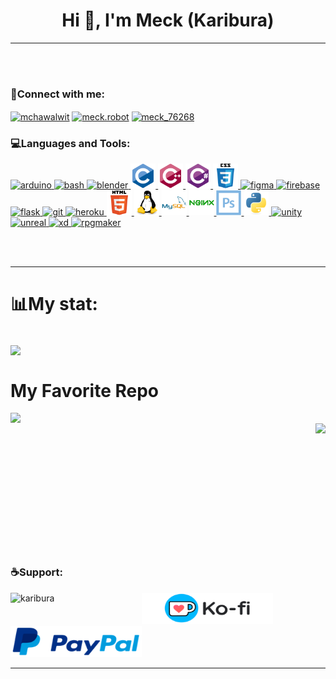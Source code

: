 <h1 align="center">Hi 👋, I'm Meck (Karibura)</h1>
<hr><br><br>
<h3 align="left">📡Connect with me:</h3>
<p align="left">
<a href="https://twitter.com/mchawalwit" target="blank"><img align="center" src="https://raw.githubusercontent.com/rahuldkjain/github-profile-readme-generator/master/src/images/icons/Social/twitter.svg" alt="mchawalwit" height="30" width="40" /></a>
<a href="https://fb.com/meck.robot" target="blank"><img align="center" src="https://raw.githubusercontent.com/rahuldkjain/github-profile-readme-generator/master/src/images/icons/Social/facebook.svg" alt="meck.robot" height="30" width="40" /></a>
<a href="https://instagram.com/meck_76268" target="blank"><img align="center" src="https://raw.githubusercontent.com/rahuldkjain/github-profile-readme-generator/master/src/images/icons/Social/instagram.svg" alt="meck_76268" height="30" width="40" /></a>
</p>

<h3 align="left">💻Languages and Tools:</h3>
<p align="left"> <a href="https://www.arduino.cc/" target="_blank"> <img src="https://cdn.worldvectorlogo.com/logos/arduino-1.svg" alt="arduino" width="40" height="40"/> </a> <a href="https://www.gnu.org/software/bash/" target="_blank"> <img src="https://www.vectorlogo.zone/logos/gnu_bash/gnu_bash-icon.svg" alt="bash" width="40" height="40"/> </a> <a href="https://www.blender.org/" target="_blank"> <img src="https://download.blender.org/branding/community/blender_community_badge_white.svg" alt="blender" width="40" height="40"/> </a> <a href="https://www.cprogramming.com/" target="_blank"> <img src="https://raw.githubusercontent.com/devicons/devicon/master/icons/c/c-original.svg" alt="c" width="40" height="40"/> </a> <a href="https://www.w3schools.com/cpp/" target="_blank"> <img src="https://raw.githubusercontent.com/devicons/devicon/master/icons/cplusplus/cplusplus-original.svg" alt="cplusplus" width="40" height="40"/> </a> <a href="https://www.w3schools.com/cs/" target="_blank"> <img src="https://raw.githubusercontent.com/devicons/devicon/master/icons/csharp/csharp-original.svg" alt="csharp" width="40" height="40"/> </a> <a href="https://www.w3schools.com/css/" target="_blank"> <img src="https://raw.githubusercontent.com/devicons/devicon/master/icons/css3/css3-original-wordmark.svg" alt="css3" width="40" height="40"/> </a> <a href="https://www.figma.com/" target="_blank"> <img src="https://www.vectorlogo.zone/logos/figma/figma-icon.svg" alt="figma" width="40" height="40"/> </a> <a href="https://firebase.google.com/" target="_blank"> <img src="https://www.vectorlogo.zone/logos/firebase/firebase-icon.svg" alt="firebase" width="40" height="40"/> </a> <a href="https://flask.palletsprojects.com/" target="_blank"> <img src="https://www.vectorlogo.zone/logos/pocoo_flask/pocoo_flask-icon.svg" alt="flask" width="40" height="40"/> </a> <a href="https://git-scm.com/" target="_blank"> <img src="https://www.vectorlogo.zone/logos/git-scm/git-scm-icon.svg" alt="git" width="40" height="40"/> </a> <a href="https://heroku.com" target="_blank"> <img src="https://www.vectorlogo.zone/logos/heroku/heroku-icon.svg" alt="heroku" width="40" height="40"/> </a> <a href="https://www.w3.org/html/" target="_blank"> <img src="https://raw.githubusercontent.com/devicons/devicon/master/icons/html5/html5-original-wordmark.svg" alt="html5" width="40" height="40"/> </a> <a href="https://www.linux.org/" target="_blank"> <img src="https://raw.githubusercontent.com/devicons/devicon/master/icons/linux/linux-original.svg" alt="linux" width="40" height="40"/> </a> <a href="https://www.mysql.com/" target="_blank"> <img src="https://raw.githubusercontent.com/devicons/devicon/master/icons/mysql/mysql-original-wordmark.svg" alt="mysql" width="40" height="40"/> </a> <a href="https://www.nginx.com" target="_blank"> <img src="https://raw.githubusercontent.com/devicons/devicon/master/icons/nginx/nginx-original.svg" alt="nginx" width="40" height="40"/> </a> <a href="https://www.photoshop.com/en" target="_blank"> <img src="https://raw.githubusercontent.com/devicons/devicon/master/icons/photoshop/photoshop-line.svg" alt="photoshop" width="40" height="40"/> </a> <a href="https://www.python.org" target="_blank"> <img src="https://raw.githubusercontent.com/devicons/devicon/master/icons/python/python-original.svg" alt="python" width="40" height="40"/> </a> <a href="https://unity.com/" target="_blank"> <img src="https://www.vectorlogo.zone/logos/unity3d/unity3d-icon.svg" alt="unity" width="40" height="40"/> </a> <a href="https://unrealengine.com/" target="_blank"> <img src="https://raw.githubusercontent.com/kenangundogan/fontisto/036b7eca71aab1bef8e6a0518f7329f13ed62f6b/icons/svg/brand/unreal-engine.svg" alt="unreal" width="40" height="40"/> </a> <a href="https://www.adobe.com/products/xd.html" target="_blank"> <img src="https://cdn.worldvectorlogo.com/logos/adobe-xd.svg" alt="xd" width="40" height="40"/> </a>
<a href="https://www.rpgmakerweb.com/" target="_blank"> <img src="https://assets-global.website-files.com/5efc0159f9a97ba05a8b2902/5f33815d2ffe39d6b39f848d_rpg-maker-web-icon.png" alt="rpgmaker" width="40" height="40"/> </a></p>
<br><br><hr>
<h1>📊My stat:</h1>
<br>
<img align="center" src="https://github-readme-stats.vercel.app/api?username=karibura-cyber&theme=radical"/>
<br>
<h1> My Favorite Repo</h1>
<a href="https://github.com/Karibura-Cyber/Python-Json-Flask-Login">
<img align="left" src="https://github-readme-stats.vercel.app/api/pin/?username=karibura-cyber&repo=Python-Json-Flask-Login"/>
</a><br>
<a href="https://github.com/Karibura-Cyber/python-json-login-system">
<img align="right" src="https://github-readme-stats.vercel.app/api/pin/?username=karibura-cyber&repo=python-json-login-system"/>
</a>
<br><br><br><br><br><br><br><br><br><br><br><br>

<h3 align="left">☕Support:</h3>
<p><a href="https://www.buymeacoffee.com/karibura"> <img align="left" src="https://cdn.buymeacoffee.com/buttons/v2/default-yellow.png" height="50" width="210" alt="karibura" /></a>
<a href="https://www.ko-fi.com/karibura"> <img src="https://raw.githubusercontent.com/Karibura-Cyber/Karibura-Cyber/74e719c4316f8742db22fc5fb70fffa81cd08d50/assets/ko-fi.svg" height="50" width="210" alt="karibura"/></a>
<a href="https://www.paypal.me/evoloiot"> <img src="https://raw.githubusercontent.com/Karibura-Cyber/Karibura-Cyber/10a5d430d2a9bdffb75c60a3dd4cce57613e5da8/assets/paypal.svg" height="50" width="210" alt="karibura"/></a></p><hr><br><br><br><br><br>
